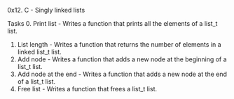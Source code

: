 0x12. C - Singly linked lists

Tasks
0. Print list - Writes a function that prints all the elements of a list_t list.
1. List length - Writes a function that returns the number of elements in a linked list_t list.
2. Add node - Writes a function that adds a new node at the beginning of a list_t list.
3. Add node at the end - Writes a function that adds a new node at the end of a list_t list.
4. Free list - Writes a function that frees a list_t list.